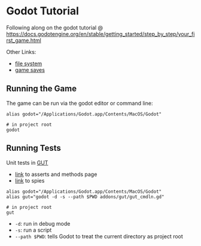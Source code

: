 # Godot Tutorial

Following along on the godot tutorial @
https://docs.godotengine.org/en/stable/getting_started/step_by_step/your_first_game.html

Other Links:

 - [file system](https://docs.godotengine.org/en/stable/getting_started/step_by_step/filesystem.html)
 - [game saves](https://docs.godotengine.org/en/stable/tutorials/io/saving_games.html)

## Running the Game

The game can be run via the godot editor or command line:

```
alias godot="/Applications/Godot.app/Contents/MacOS/Godot"

# in project root
godot
```

## Running Tests

Unit tests in [GUT](https://github.com/bitwes/Gut)

 - [link](https://github.com/bitwes/Gut/wiki/Asserts-and-Methods) to asserts and methods page
 - [link](https://github.com/bitwes/Gut/wiki/Spies) to spies

```
alias godot="/Applications/Godot.app/Contents/MacOS/Godot"
alias gut="godot -d -s --path $PWD addons/gut/gut_cmdln.gd"

# in project root
gut
```

 - `-d`: run in debug mode
 - `-s`: run a script
 - `--path $PWD`: tells Godot to treat the current directory as project root


